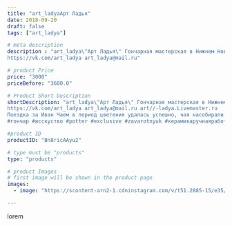 ```yaml
---
title: "art_ladyaАрт Ладья"
date: 2018-09-20
draft: false
tags: ["art_ladya"]

# meta description
description : "art_ladya\"Арт Ладья\" Гончарная мастерская в Нижнем Новгороде. Изготовление керамики и мастер//-классы по обучению. 
https://vk.com/art_ladya art_ladya@mail.ru"

# product Price
price: "3000"
priceBefore: "3600.0"

# Product Short Description
shortDescription: "art_ladya\"Арт Ладья\" Гончарная мастерская в Нижнем Новгороде. Изготовление керамики и мастер//-классы по обучению. 
https://vk.com/art_ladya art_ladya@mail.ru art//-ladya.Livemaster.ru 
Поездка за Иван Чаем в период цветения удалась успешно, чая насобирали много, даже получилось искупаться в чистой реке Пьяна,,, так что Уважаемые друзья будем Вас угощать в нашей гончарной мастерской вкусным и полезным Иван Чаем, зима длинная, но и чая тоже много!!! Пора приступать к ферментации самого чудного и полезного, а главное вкусного Иван Чая!!!
#гончар #исскуство #potter #exclusive #zavarotnyuk #керамикаручнаяработа #керамиканазаказ #handmade #керамика #гончарнаяпосуда #эксклюзивнаякерамика #painter #decor #ceramicar #nntoday #иванчай #сбориванчая #earthenware #ceramic #design #лето #ceramicart #заварочныйчайник #clay #авторскаякерамика"

#product ID
productID: "Bn8ricAAyu2"

# type must be "products"
type: "products"

# product Images
# first image will be shown in the product page
images:
  - image: "https://scontent-arn2-1.cdninstagram.com/v/t51.2885-15/e35/41357419_332140097356631_8058527066528454731_n.jpg?tp=1&_nc_ht=scontent-arn2-1.cdninstagram.com&_nc_cat=111&_nc_ohc=UP8BIaPslHMAX90ptxI&ccb=7-4&oh=178e1e557f1e8f8fd421cf7c6c5945b1&oe=608556E6&_nc_sid=86f79a&ig_cache_key=MTg3MjU2MzAyNzYwNjQ0OTA3OA%3D%3D.2-ccb7-4"

---
```

lorem
